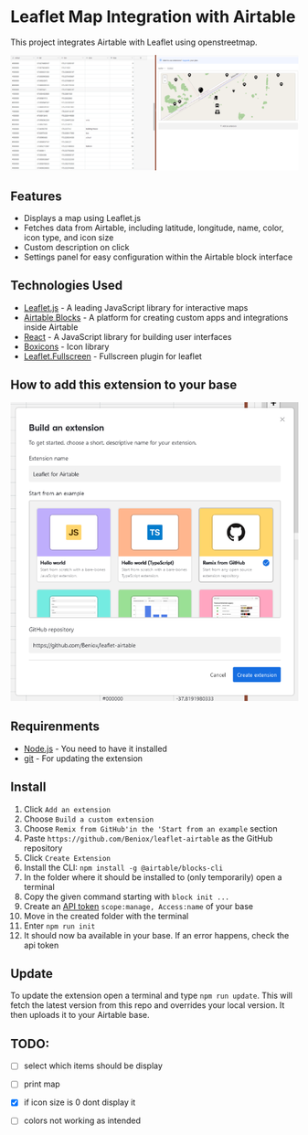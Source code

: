 # Leaflet Map Integration with Airtable

This project integrates Airtable with Leaflet using openstreetmap.

![screenshot](media/airtable.png)

## Features
- Displays a map using Leaflet.js
- Fetches data from Airtable, including latitude, longitude, name, color, icon type, and icon size
- Custom description on click
- Settings panel for easy configuration within the Airtable block interface

## Technologies Used
- [Leaflet.js](https://leafletjs.com/) - A leading JavaScript library for interactive maps
- [Airtable Blocks](https://airtable.com/developers/blocks) - A platform for creating custom apps and integrations inside Airtable
- [React](https://react.dev/) - A JavaScript library for building user interfaces
- [Boxicons](https://boxicons.com/) - Icon library
- [Leaflet.Fullscreen](https://github.com/Leaflet/Leaflet.fullscreen) - Fullscreen plugin for leaflet



## How to add this extension to your base

![How to add this block to your base](media/installing.png)

## Requirenments
- [Node.js](https://nodejs.org/en/download) - You need to have it installed
- [git](https://git-scm.com/) - For updating the extension

## Install

1. Click `Add an extension`
2. Choose `Build a custom extension`
3. Choose `Remix from GitHub'in the 'Start from an example` section
4. Paste `https://github.com/Beniox/leaflet-airtable` as the GitHub repository
5. Click `Create Extension`
6. Install the CLI: `npm install -g @airtable/blocks-cli`
7. In the folder where it should be installed to (only temporarily) open a terminal
8. Copy the given command starting with `block init ...`
9. Create an [API token](https://airtable.com/create/tokens) `scope:manage, Access:name` of your base
10. Move in the created folder with the terminal
11. Enter `npm run init`
12. It should now ba available in your base. If an error happens, check the api token

## Update

To update the extension open a terminal and type `npm run update`. This will fetch the latest version from this repo and overrides your local version. 
It then uploads it to your Airtable base.


## TODO:
- [ ] select which items should be display
- [ ] print map
- [x] if icon size is 0 dont display it
- [ ] colors not working as intended


